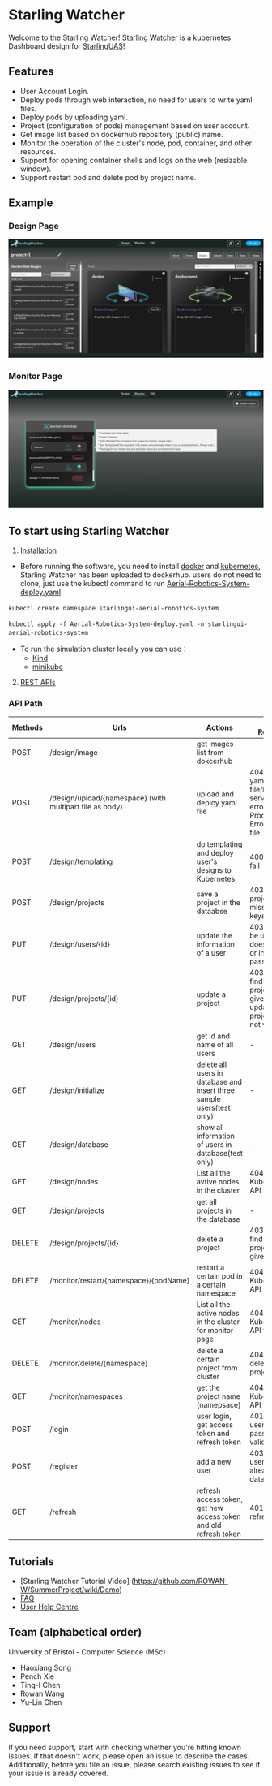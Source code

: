
# Starling Watcher
Welcome to the Starling Watcher!
[Starling Watcher](https://github.com/ROWAN-W/SummerProject) is a kubernetes Dashboard design for [StarlingUAS](https://docs.starlinguas.dev/)!

## Features
- User Account Login.
- Deploy pods through web interaction, no need for users to write yaml files.
- Deploy pods by uploading yaml.
- Project (configuration of pods) management based on user account.
- Get image list based on dockerhub repository (public) name.
- Monitor the operation of the cluster's node, pod, container, and other resources.
- Support for opening container shells and logs on the web (resizable window).
- Support restart pod and delete pod by project name.

## Example
### Design Page
![alt design](./picture/design.png)
### Monitor Page
![alt monitor](./picture/monitor.png)


## To start using Starling Watcher
1. [Installation](https://github.com/ROWAN-W/SummerProject/wiki/Installation)
- Before running the software, you need to install [docker](https://www.docker.com/) and [kubernetes](https://kubernetes.io/), Starling Watcher has been uploaded to dockerhub. users do not need to clone, just use the kubectl command to run [Aerial-Robotics-System-deploy.yaml](https://github.com/ROWAN-W/SummerProject/blob/main/Aerial-Robotics-System-deploy.yaml).

`kubectl create namespace starlingui-aerial-robotics-system`

`kubectl apply -f Aerial-Robotics-System-deploy.yaml -n starlingui-aerial-robotics-system`

- To run the simulation cluster locally you can use：
    - [Kind](https://kind.sigs.k8s.io/)
    - [minikube](https://minikube.sigs.k8s.io/docs/start/)
2. [REST APIs](https://github.com/ROWAN-W/SummerProject/wiki/APIs)

### API Path

| Methods | Urls | Actions | Error Response |
| ---------- | ------- | -------- |----------|
| POST | /design/image | get images list from dokcerhub |
| POST | /design/upload/{namespace} (with multipart file as body) | upload and deploy yaml file | 404: invalid yaml file/kubernetes server error/File Processing Error/Empty file |
| POST | /design/templating | do templating and deploy user's designs to Kubernetes| 400: Deploy fail |
| POST | /design/projects | save a project in the dataabse | 403: invalid project style, missing some keys |
| PUT | /design/users/{id} | update the information of a user | 403: User to be updated does not exist or invalid old password |
| PUT | /design/projects/{id} | update a project | 403: can not find the project by given id or updated project style is not valid |
| GET | /design/users | get id and name of all users | - |
| GET | /design/initialize | delete all users in database and insert three sample users(test only) | - |
| GET | /design/database | show all information of users in database(test only) | - |
| GET | /design/nodes | List all the avtive nodes in the cluster | 404: Kubernetes API fail |
| GET | /design/projects | get all projects in the database | - |
| DELETE | /design/projects/{id} | delete a project | 403: can not find the project by given id |
| DELETE | /monitor/restart/{namespace}/{podName} | restart a certain pod in a certain namespace | 404: Kubernetes API fail |
| GET | /monitor/nodes | List all the active nodes in the cluster for monitor page | 404: Kubernetes API fail |
| DELETE | /monitor/delete/{namespace}| delete a certain project from cluster| 404: Unable to delete the project |
| GET | /monitor/namespaces | get the project name (namepsace) | 404: Kubernetes API fail |
| POST | /login | user login, get access token and refresh token | 401: username or password not valid |
| POST | /register | add a new user | 403: username already exist in database |
| GET | /refresh | refresh access token, get new access token and old refresh token | 401: invalid refresh token |

## Tutorials
* [Starling Watcher Tutorial Video] (https://github.com/ROWAN-W/SummerProject/wiki/Demo)
* [FAQ](https://github.com/ROWAN-W/SummerProject/wiki/FAQ)
* [User Help Centre](https://fire-iguana-f4d.notion.site/Help-Centre-4092371e72e745eca6c56f236babc998)

## Team (alphabetical order)
University of Bristol - Computer Science (MSc)
* Haoxiang Song
* Pench Xie
* Ting-I Chen
* Rowan Wang
* Yu-Lin Chen

## Support
If you need support, start with checking whether you're hitting known issues. If that doesn't work, please open an issue to describe the cases. Additionally, before you file an issue, please search existing issues to see if your issue is already covered.

